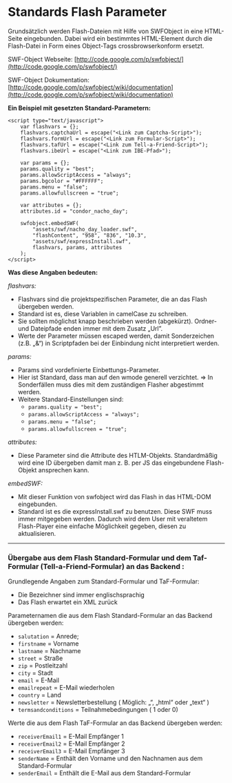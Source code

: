 # Standards Flash Parameter

Grundsätzlich werden Flash-Dateien mit Hilfe von SWFObject in eine HTML-Seite eingebunden. Dabei wird ein bestimmtes HTML-Element durch die Flash-Datei in Form eines Object-Tags crossbrowserkonform ersetzt.

SWF-Object Webseite: 
[http://code.google.com/p/swfobject/](http://code.google.com/p/swfobject/)

SWF-Object Dokumentation: 
[http://code.google.com/p/swfobject/wiki/documentation](http://code.google.com/p/swfobject/wiki/documentation)


**Ein Beispiel mit gesetzten Standard-Parametern:**

	<script type="text/javascript">
		var flashvars = {};
		flashvars.captchaUrl = escape("<Link zum Captcha-Script>");
		flashvars.formUrl = escape("<Link zum Formular-Script>");
		flashvars.tafUrl = escape("<Link zum Tell-a-Friend-Script>");
		flashvars.ibeUrl = escape("<Link zum IBE-Pfad>");
			
		var params = {};
		params.quality = "best";
		params.allowScriptAccess = "always";
		params.bgcolor = "#FFFFFF";
		params.menu = "false";
		params.allowfullscreen = "true";	

		var attributes = {};
		attributes.id = "condor_nacho_day";
			
		swfobject.embedSWF(
			"assets/swf/nacho_day_loader.swf", 
			"flashContent", "958", "836", "10.3", 
			"assets/swf/expressInstall.swf", 
			flashvars, params, attributes
		);
	</script>


**Was diese Angaben bedeuten:**

*flashvars:*

* Flashvars sind die projektspezifischen Parameter, die an das Flash übergeben werden.
* Standard ist es, diese Variablen in camelCase zu schreiben.
* Sie sollten möglichst knapp beschrieben werden (abgekürzt). Ordner- und Dateipfade enden immer mit dem Zusatz „Url”.
* Werte der Parameter müssen escaped werden, damit Sonderzeichen (z.B. „&“) in Scriptpfaden bei der Einbindung nicht interpretiert werden.

*params:*

* Params sind vordefinierte Einbettungs-Parameter.
* Hier ist Standard, dass man auf den wmode generell verzichtet.
=> In Sonderfällen muss dies mit dem zuständigen Flasher abgestimmt werden.
* Weitere Standard-Einstellungen sind:
	* `params.quality = "best";`
	* `params.allowScriptAccess = "always";`
	* `params.menu = "false";`
	* `params.allowfullscreen = "true";`

*attributes:*

* Diese Parameter sind die Attribute des HTLM-Objekts. Standardmäßig wird eine ID übergeben damit man z. B. per JS das eingebundene Flash-Objekt ansprechen kann.

*embedSWF:*

* Mit dieser Funktion von swfobject wird das Flash in das HTML-DOM eingebunden.
* Standard ist es die expressInstall.swf zu benutzen. Diese SWF muss immer mitgegeben werden. Dadurch wird dem User mit veraltetem Flash-Player eine einfache Möglichkeit gegeben, diesen zu aktualisieren.   

---

### Übergabe aus dem Flash Standard-Formular und dem Taf-Formular (Tell-a-Friend-Formular) an das Backend :   
   
Grundlegende Angaben zum Standard-Formular und TaF-Formular:
* Die Bezeichner sind immer englischsprachig
* Das Flash erwartet ein XML zurück

Parameternamen die aus dem Flash Standard-Formular an das Backend übergeben werden:
* `salutation` = Anrede;
* `firstname` = Vorname
* `lastname` = Nachname
* `street` = Straße
* `zip` = Postleitzahl
* `city` = Stadt
* `email` = E-Mail
* `emailrepeat` = E-Mail wiederholen
* `country` = Land
* `newsletter` = Newsletterbestellung ( Möglich: „“, „html“ oder „text“ )
* `termsandconditions` = Teilnahmebedingungen ( 1 oder 0)

Werte die aus dem Flash TaF-Formular an das Backend übergeben werden:
* `receiverEmail1` = E-Mail Empfänger 1
* `receiverEmail2` = E-Mail Empfänger 2
* `receiverEmail3` = E-Mail Empfänger 3
* `senderName` = Enthält den Vorname und den Nachnamen aus dem Standard-Formular
* `senderEmail` = Enthält die E-Mail aus dem Standard-Formular
